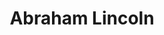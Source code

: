 ---
pid: ch814
title: Abraham Lincoln
location_transcription: City Hall
coordinates: "[-75.16376317594, 39.952385300897]"
zipcode: '19153'
gen_neighborhood: Southwest Philadelphia
neighborhood: Eastwick
outside_phl: 
age: '8'
age_range: 6-13
instagram: 
image_file_name: ch_814.jpg
proposal_transcription: Statue of Abraham Lincoln
topic: Person,History,Politics
topic_summary: 0, 0, 0
type: Sculpture Statue
keywords_other: Abraham Lincoln
credit: Makayle
image_labels: 
twitter: 
facebook: 
permalink: "/monuments/ch814/"
layout: item-page
---